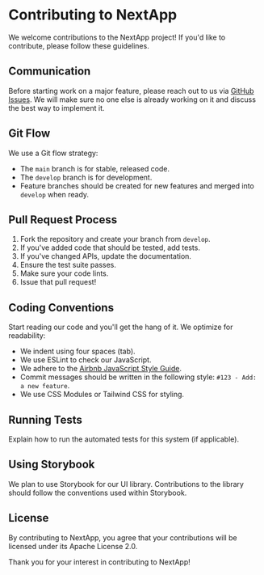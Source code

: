 # Contributing to NextApp

We welcome contributions to the NextApp project! If you'd like to contribute, please follow these guidelines.

## Communication

Before starting work on a major feature, please reach out to us via [GitHub Issues](https://github.com/Santinni/nextApp/issues). We will make sure no one else is already working on it and discuss the best way to implement it.

## Git Flow

We use a Git flow strategy:

- The `main` branch is for stable, released code.
- The `develop` branch is for development.
- Feature branches should be created for new features and merged into `develop` when ready.

## Pull Request Process

1. Fork the repository and create your branch from `develop`.
2. If you've added code that should be tested, add tests.
3. If you've changed APIs, update the documentation.
4. Ensure the test suite passes.
5. Make sure your code lints.
6. Issue that pull request!

## Coding Conventions

Start reading our code and you'll get the hang of it. We optimize for readability:

- We indent using four spaces (tab).
- We use ESLint to check our JavaScript.
- We adhere to the [Airbnb JavaScript Style Guide](https://github.com/airbnb/javascript).
- Commit messages should be written in the following style: `#123 - Add: a new feature`.
- We use CSS Modules or Tailwind CSS for styling.

## Running Tests

Explain how to run the automated tests for this system (if applicable).

## Using Storybook

We plan to use Storybook for our UI library. Contributions to the library should follow the conventions used within Storybook.

## License

By contributing to NextApp, you agree that your contributions will be licensed under its Apache License 2.0.

Thank you for your interest in contributing to NextApp!
